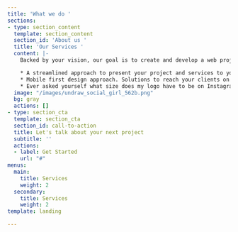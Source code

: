 ```yaml
---
title: 'What we do '
sections:
- type: section_content
  template: section_content
  section_id: 'About us '
  title: 'Our Services '
  content: |-
    Backed by your vision, our goal is to create and develop a web project where your content is the driving force.

    * A streamlined approach to present your project and services to your audience.
    * Mobile first design approach. Solutions to reach your clients on mobile and desktop.
    * Ever asked yourself what size does my logo have to be on Instagram, what time do I need to post to maximize reach and accumulate potential customers? Benefit for the best in class design
  image: "/images/undraw_social_girl_562b.png"
  bg: gray
  actions: []
- type: section_cta
  template: section_cta
  section_id: call-to-action
  title: Let's talk about your next project
  subtitle: ''
  actions:
  - label: Get Started
    url: "#"
menus:
  main:
    title: Services 
    weight: 2
  secondary:
    title: Services 
    weight: 2
template: landing

---
```

